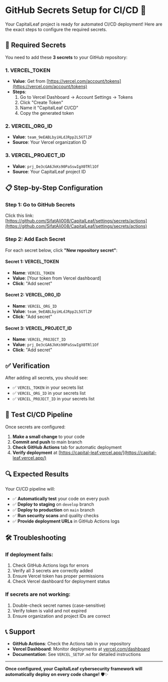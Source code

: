 # GitHub Secrets Setup for CI/CD 🚀

Your CapitalLeaf project is ready for automated CI/CD deployment! Here are the exact steps to configure the required secrets.

## 🔐 Required Secrets

You need to add these **3 secrets** to your GitHub repository:

### 1. VERCEL_TOKEN
- **Value**: Get from [https://vercel.com/account/tokens](https://vercel.com/account/tokens)
- **Steps**: 
  1. Go to Vercel Dashboard → Account Settings → Tokens
  2. Click "Create Token"
  3. Name it "CapitalLeaf CI/CD"
  4. Copy the generated token

### 2. VERCEL_ORG_ID
- **Value**: `team_9eEABLbyiHLdJRpp2L5GTlZF`
- **Source**: Your Vercel organization ID

### 3. VERCEL_PROJECT_ID
- **Value**: `prj_De3cGA6JkKs90PaSswIgX0TRl1Of`
- **Source**: Your CapitalLeaf project ID

## 📋 Step-by-Step Configuration

### Step 1: Go to GitHub Secrets
Click this link: [https://github.com/SifatAli008/CapitalLeaf/settings/secrets/actions](https://github.com/SifatAli008/CapitalLeaf/settings/secrets/actions)

### Step 2: Add Each Secret
For each secret below, click **"New repository secret"**:

#### Secret 1: VERCEL_TOKEN
- **Name**: `VERCEL_TOKEN`
- **Value**: [Your token from Vercel dashboard]
- **Click**: "Add secret"

#### Secret 2: VERCEL_ORG_ID
- **Name**: `VERCEL_ORG_ID`
- **Value**: `team_9eEABLbyiHLdJRpp2L5GTlZF`
- **Click**: "Add secret"

#### Secret 3: VERCEL_PROJECT_ID
- **Name**: `VERCEL_PROJECT_ID`
- **Value**: `prj_De3cGA6JkKs90PaSswIgX0TRl1Of`
- **Click**: "Add secret"

## ✅ Verification

After adding all secrets, you should see:
- ✅ `VERCEL_TOKEN` in your secrets list
- ✅ `VERCEL_ORG_ID` in your secrets list
- ✅ `VERCEL_PROJECT_ID` in your secrets list

## 🚀 Test CI/CD Pipeline

Once secrets are configured:

1. **Make a small change** to your code
2. **Commit and push** to main branch
3. **Check GitHub Actions** tab for automatic deployment
4. **Verify deployment** at [https://capital-leaf.vercel.app/](https://capital-leaf.vercel.app/)

## 🔍 Expected Results

Your CI/CD pipeline will:
- ✅ **Automatically test** your code on every push
- ✅ **Deploy to staging** on `develop` branch
- ✅ **Deploy to production** on `main` branch
- ✅ **Run security scans** and quality checks
- ✅ **Provide deployment URLs** in GitHub Actions logs

## 🛠️ Troubleshooting

### If deployment fails:
1. Check GitHub Actions logs for errors
2. Verify all 3 secrets are correctly added
3. Ensure Vercel token has proper permissions
4. Check Vercel dashboard for deployment status

### If secrets are not working:
1. Double-check secret names (case-sensitive)
2. Verify token is valid and not expired
3. Ensure organization and project IDs are correct

## 📞 Support

- **GitHub Actions**: Check the Actions tab in your repository
- **Vercel Dashboard**: Monitor deployments at [vercel.com/dashboard](https://vercel.com/dashboard)
- **Documentation**: See `VERCEL_SETUP.md` for detailed instructions

---

**Once configured, your CapitalLeaf cybersecurity framework will automatically deploy on every code change!** 🛡️✨

